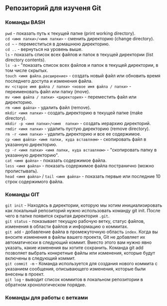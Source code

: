 ## Репозиторий для изученя Git

### Команды BASH

```pwd``` - показать путь к текущей папке (print working directory).  
```cd <имя папки>/<имя папки>``` - сменить директорию (change directory).  
```cd ~``` - переместиться в домашнюю директорию.  
```cd ..``` - вернуться на уровень выше.  
```ls``` - показать список всех файлов и папок в текущей директории (list directory contents).  
```ls -a``` - "показать список всех файлов и папок в текущей директории, в том числе скрытых.  
```touch <имя файла.расширение>``` - создать новый файл или обновить время последнего доступа и изменения файла.  
```mv <старое имя файла / папки> <новое имя файла / папки>``` - переименовать файл или папку (move).  
```mv <имя файла / папки> <директория>``` - переместить файл или директорию.  
```rm <имя файла>``` - удалить файл (remove).  
```mkdir <имя папки>``` - создать директорию в текущей папке (make directory).  
```mkdir -p <имя папки>/<имя  папки>``` - создать иерархию директорий.  
```rmdir <имя папки>``` - удалить пустую директорию (remove directory).  
```rm -r <имя папки>``` - удалить директорию и все ее содержимое.  
```cp <имя файла> <имя папки, куда вставляем>``` - скопировать файл в указанную директорию.  
```cp -r <имя папки> <имя папки, куда вставляем>``` - "скопировать папку в указанную директорию".  
```cat <имя файла>``` - показать содержимое файла.  
```less <имя файла>``` - показать содержимое файла постранично (можно пролистывать).  
```head <имя файла>``` / ```tail <имя файла>``` - показать первые или последние 10 строк содержимого файла.  

### Команды GIT

```git init``` - Находясь в директории, которую мы хотим инициализировать как локальный репозиторий нужно использовать команду git init. После чего в папке появится скрытая директория ```.git```.  
```git status``` - показывает текущую рабочую ветку, статус файлов, изменения в области файлов и информацию о коммитах.  
```git add``` - добавление файла в промежуточную область ```index```. Когда вы вносите изменения в файлы вашего проекта, Git не добавляет их автоматически в следующий коммит. Вместо этого вам нужно явно указать, какие изменения вы хотите сохранить. Команда git add позволяет выбрать конкретные файлы или изменения, которые будут включены в следующий коммит.  
```git commit -m``` - Команда используется для создания нового коммита с указанием сообщения, описывающего изменения, которые были внесены в проект.  
```git log``` - выводит список коммитов в локальном репозитории в обратном хронологическом порядке.  

### Команды для работы с ветками
